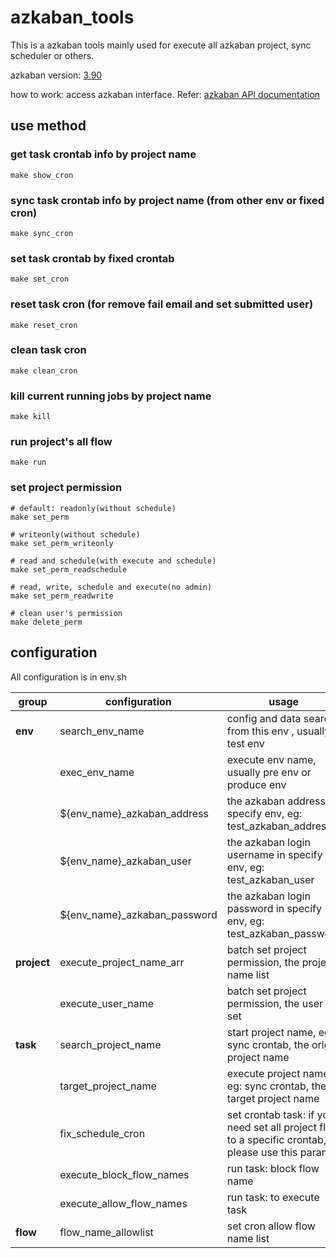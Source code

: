# azkaban_tools

This is a azkaban tools mainly used for execute all azkaban project, sync scheduler or others.

azkaban version: [3.90](https://github.com/azkaban/azkaban/tree/3.90.0)

how to work: access azkaban interface. Refer: [azkaban API documentation](https://azkaban.readthedocs.io/en/latest/ajaxApi.html)

## use method

### get task crontab info by project name

```
make show_cron
```

### sync task crontab info by project name (from other env or fixed cron)

```
make sync_cron
```

### set task crontab by fixed crontab

```
make set_cron
```

### reset task cron (for remove fail email and set submitted user)

```
make reset_cron
```

### clean task cron

```
make clean_cron
```

### kill current running jobs by project name

```
make kill
```

### run project's all flow

```
make run
```

### set project permission

```
# default: readonly(without schedule)
make set_perm

# writeonly(without schedule)
make set_perm_writeonly

# read and schedule(with execute and schedule)
make set_perm_readschedule

# read, write, schedule and execute(no admin)
make set_perm_readwrite

# clean user's permission
make delete_perm
```

## configuration

All configuration is in env.sh

| group | configuration | usage | example |
|----------|-----------------------|-------------------------------|---------------------------------|
| **env**     | search_env_name | config and data search from this env , usually test env | test |
|             | exec_env_name | execute env name, usually pre env or produce env | produce |
|             | \${env_name}_azkaban_address | the azkaban address in specify env, eg: test_azkaban_address | localhost:18888
|             | \${env_name}_azkaban_user | the azkaban login username in specify env, eg: test_azkaban_user | admin |
|             | \${env_name}_azkaban_password | the azkaban login password in specify env, eg: test_azkaban_password | admin123 |
| **project**    | execute_project_name_arr | batch set project permission, the project name list | "stg dw" |
|                | execute_user_name | batch set project permission, the user to set | hive |
| **task**    | search_project_name | start project name, eg: sync crontab, the origin project name | stg |
|             | target_project_name | execute project name, eg: sync crontab, the target project name | stg |
|             | fix_schedule_cron | set crontab task: if you need set all project flow to a specific crontab, please use this param | "0 0 18 * * ?" |
|             | execute_block_flow_names | run task: block flow name | "(not_execute_task1\|not_execute_task2)" |
|             | execute_allow_flow_names | run task: to execute task | "(to_execute_task1\|to_execute_task2)" |
| **flow**    | flow_name_allowlist | set cron allow flow name list | "(to_set_cron_flow1\|to_set_cron_flow2)" |